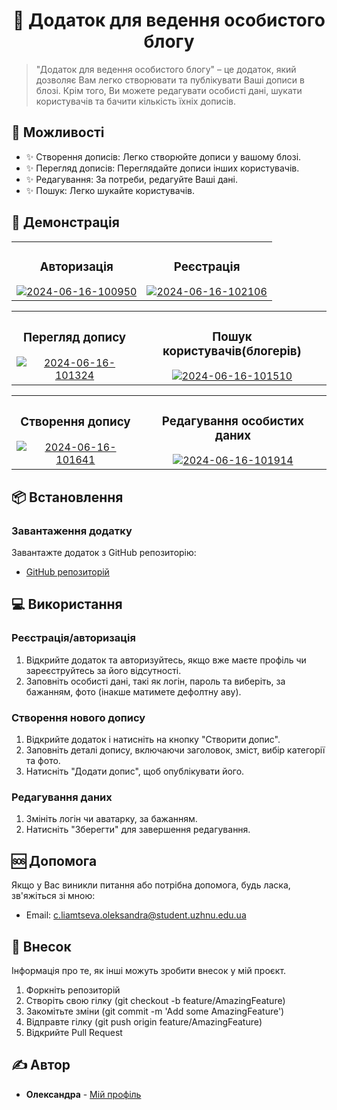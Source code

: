 <h1 align="center">📝 Додаток для ведення особистого блогу</h1>

> "Додаток для ведення особистого блогу" – це додаток, який дозволяє Вам легко створювати та публікувати Ваші дописи в блозі. Крім того, Ви можете редагувати особисті дані, шукати користувачів та бачити кількість їхніх дописів.

## 🚀 Можливості
- ✨ Створення дописів: Легко створюйте дописи у вашому блозі.
- ✨ Перегляд дописів: Переглядайте дописи інших користувачів.
- ✨ Редагування: За потреби, редагуйте Ваші дані.
- ✨ Пошук: Легко шукайте користувачів.

## 🎥 Демонстрація
<table>
  <tr>
    <td align="center">
      <h3>Авторизація</h3>
        <a href="https://ibb.co/Sn3VYgB"><img src="https://i.ibb.co/r6w58hH/2024-06-16-100950.png" alt="2024-06-16-100950" border="0" /></a>
    </td>
    <td align="center">
      <h3>Реєстрація</h3>
        <a href="https://ibb.co/r4nXzz0"><img src="https://i.ibb.co/yWLxZZP/2024-06-16-102106.png" alt="2024-06-16-102106" border="0" /></a>
    </td>
  </tr>
</table>

<table>
  <tr>
    <td align="center">
      <h3>Перегляд допису</h3>
        <a href="https://ibb.co/Jk0CLvg"><img src="https://i.ibb.co/LpbvwxH/2024-06-16-101324.png" alt="2024-06-16-101324" border="0" /></a>
    </td>
    <td align="center">
      <h3>Пошук користувачів(блогерів)</h3>
        <a href="https://ibb.co/QFWf3cb"><img src="https://i.ibb.co/bg4PM3W/2024-06-16-101510.png" alt="2024-06-16-101510" border="0" /></a>
    </td>
  </tr>
</table>

<table>
  <tr>
      <td align="center">
      <h3>Створення допису</h3>
        <a href="https://ibb.co/Kx0kpZP"><img src="https://i.ibb.co/VYjZcy1/2024-06-16-101641.png" alt="2024-06-16-101641" border="0" /></a>
    </td>
    <td align="center">
      <h3>Редагування особистих даних</h3>
        <a href="https://ibb.co/nnnxcGz"><img src="https://i.ibb.co/D880CJ5/2024-06-16-101914.png" alt="2024-06-16-101914" border="0" /></a>
    </td>
  </tr>
</table>

## 📦 Встановлення
### Завантаження додатку
Завантажте додаток з GitHub репозиторію:
- [GitHub репозиторій](https://github.com/Sashka11111/personal-blog)

## 💻 Використання

### Реєстрація/авторизація
1. Відкрийте додаток та авторизуйтесь, якщо вже маєте профіль чи зареєструйтесь за його відсутності.
2. Заповніть особисті дані, такі як логін, пароль та виберіть, за бажанням, фото (інакше матимете дефолтну аву).
   
### Створення нового допису
1. Відкрийте додаток і натисніть на кнопку "Створити допис".
2. Заповніть деталі допису, включаючи заголовок, зміст, вибір категорії та фото.
3. Натисніть "Додати допис", щоб опублікувати його.

### Редагування даних
1. Змініть логін чи аватарку, за бажанням.
2. Натисніть "Зберегти" для завершення редагування.

## 🆘 Допомога
Якщо у Вас виникли питання або потрібна допомога, будь ласка, зв'яжіться зі мною:
- Email: c.liamtseva.oleksandra@student.uzhnu.edu.ua

## 🤝 Внесок
Інформація про те, як інші можуть зробити внесок у мій проєкт.
1. Форкніть репозиторій
2. Створіть свою гілку (git checkout -b feature/AmazingFeature)
3. Закомітьте зміни (git commit -m 'Add some AmazingFeature')
4. Відправте гілку (git push origin feature/AmazingFeature)
5. Відкрийте Pull Request

## ✍️ Автор
- **Олександра** - [Мій профіль](https://github.com/Sashka11111)
